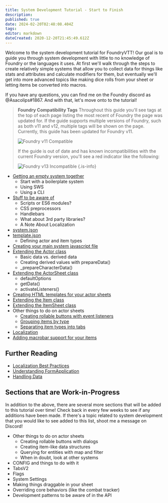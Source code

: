 ```yaml
---
title: System Development Tutorial - Start to Finish
description: 
published: true
date: 2024-02-20T02:48:08.404Z
tags: 
editor: markdown
dateCreated: 2020-12-20T21:45:49.612Z
---
```


Welcome to the system development tutorial for FoundryVTT! Our goal is to guide you through system development with little to no knowledge of Foundry or the languages it uses. At first we'll walk through the steps to create relatively simple systems that allow you to collect data for things like stats and attributes and calculate modifiers for them, but eventually we'll get into more advanced topics like making dice rolls from your sheet or letting items be converted into macros.

If you have any questions, you can find me on the Foundry discord as @Asacolips#1867. And with that, let's move onto to the tutorial!

> **Foundry Compatibility Tags**
> Throughout this guide you'll see tags at the top of each page listing the most recent of Foundry the page was updated for. If the guide supports multiple versions of Foundry, such as both v11 and v12, multiple tags will be shown on the page. Currently, this guide has been updated for Foundry v11.
>
> ![Foundry v11 Compatible](https://img.shields.io/badge/Foundry-v11%20Compatible-blue)
>
> If the guide is out of date and has known incompatibilities with the current Foundry version, you'll see a red indicator like the following:
>
> ![Foundry v13 Incompatible](https://img.shields.io/badge/Foundry-v13%20Incompatible-red)
{.is-info}


-   [Getting an empty system together](https://foundryvtt.wiki/en/development/guides/SD-tutorial/SD01-Getting-started)
    -   Start with a boilerplate system
    -   Using SWS
    -   Using a CLI
-   [Stuff to be aware of](https://foundryvtt.wiki/en/development/guides/SD-tutorial/SD02-Stuff-to-be-aware-of)
    -   Scripts or ES6 modules?
    -   CSS preprocessors
    -   Handlebars
    -   What about 3rd party libraries?
    -   A Note About Localization
-   [system.json](https://foundryvtt.wiki/en/development/guides/SD-tutorial/SD03-systemjson)
-   [template.json](https://foundryvtt.wiki/en/development/guides/SD-tutorial/SD04-templatejson)
    -   Defining actor and item types
-   [Creating your main system javascript file](https://foundryvtt.wiki/en/development/guides/SD-tutorial/SD05-Creating-your-main-JS-file)
-   [Extending the Actor class](https://foundryvtt.wiki/en/development/guides/SD-tutorial/SD06-Extending-the-Actor-class)
    -   Basic data vs. derived data
    -   Creating derived values with prepareData()
    -   \_prepareCharacterData()
-   [Extending the ActorSheet class](https://foundryvtt.wiki/en/development/guides/SD-tutorial/SD07-Extending-the-ActorSheet-class)
    -   defaultOptions
    -   getData()
    -   activateListeners()
-   [Creating HTML templates for your actor sheets](https://foundryvtt.wiki/en/development/guides/SD-tutorial/SD08-Creating-HTML-templates-for-your-actor-sheets)
-   [Extending the Item class](https://foundryvtt.wiki/en/development/guides/SD-tutorial/SD09-Extending-the-Item-class)
-   [Extending the ItemSheet class](https://foundryvtt.wiki/en/development/guides/SD-tutorial/SD10-Extending-the-ItemSheet-class)
-   Other things to do on actor sheets
    -   [Creating rollable buttons with event listeners](https://foundryvtt.wiki/en/development/guides/SD-tutorial/SD111-Creating-rollable-buttons-with-event-listeners)
    -   [Grouping items by type](https://foundryvtt.wiki/en/development/guides/SD-tutorial/SD113-Grouping-items-by-type)
    -   [Separating item types into tabs](https://foundryvtt.wiki/en/development/guides/SD-tutorial/SD114-Separating-item-types-into-tabs)
-   [Localization](https://foundryvtt.wiki/en/development/guides/SD-tutorial/SD13-Localization)
-   [Adding macrobar support for your items](https://foundryvtt.wiki/en/development/guides/SD-tutorial/SD16-Adding-macrobar-support-to-your-Items)

## Further Reading

- [Localization Best Practices](/en/development/guides/localization/localization-best-practices)
- [Understanding FormApplication](/en/development/guides/understanding-form-applications)
- [Handling Data](/en/development/guides/handling-data)

## Sections that are Work-in-Progress

In addition to the above, there are several more sections that will be added to this tutorial over time! Check back in every few weeks to see if any additions have been made. If there's a topic related to system development that you would like to see added to this list, shoot me a message on Discord!

-   Other things to do on actor sheets
    -   Creating rollable buttons with dialogs
    -   Creating item-like data structures
    -   Querying for entities with map and filter
    -   When in doubt, look at other systems
-   CONFIG and things to do with it
-   TabsV2
-   Flags
-   System Settings
-   Making things draggable in your sheet
-   Overriding core behaviors (like the combat tracker)
-   Development patterns to be aware of in the API